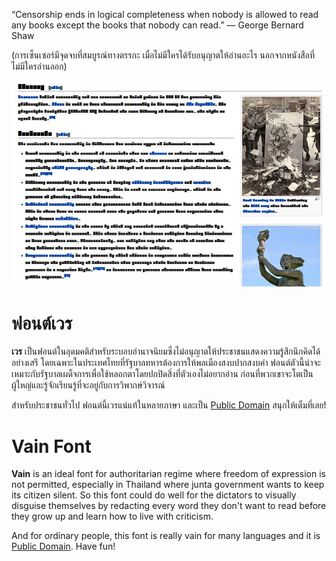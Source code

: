 “Censorship ends in logical completeness when nobody is allowed to read any books except the books that nobody can read.” ― George Bernard Shaw

(การเซ็นเซอร์มีจุดจบที่สมบูรณ์ทางตรรกะ เมื่อไม่มีใครได้รับอนุญาตให้อ่านอะไร นอกจากหนังสือที่ไม่มีใครอ่านออก)

![Vain screenshot](vain-screenshot.jpg)

# ฟอนต์เวร

**เวร** เป็นฟอนต์ในอุดมคติสำหรับระบอบอำนาจนิยมซึ่งไม่อนุญาตให้ประชาชนแสดงความรู้สึกนึกคิดได้อย่างเสรี โดยเฉพาะในประเทศไทยที่รัฐบาลทหารต้องการให้พลเมืองสงบปากสงบคำ ฟอนต์ตัวนี้น่าจะเหมาะกับรัฐบาลเผด็จการเพื่อใช้หลอกตาโดยปกปิดสิ่งที่ตัวเองไม่อยากอ่าน ก่อนที่พวกเขาจะโตเป็นผู้ใหญ่และรู้จักเรียนรู้ที่จะอยู่กับการวิพากษ์วิจารณ์

สำหรับประชาชนทั่วไป ฟอนต์นี้เวรแน่แท้ในหลายภาษา และเป็น [Public Domain](https://creativecommons.org/publicdomain/zero/1.0/) สนุกให้เต็มที่เลย!


# Vain Font

**Vain** is an ideal font for authoritarian regime where freedom of expression is not permitted, especially in Thailand where junta government wants to keep its citizen silent. So this font could do well for the dictators to visually disguise themselves by redacting every word they don't want to read before they grow up and learn how to live with criticism.

And for ordinary people, this font is really vain for many languages and it is [Public Domain](https://creativecommons.org/publicdomain/zero/1.0/). Have fun!

